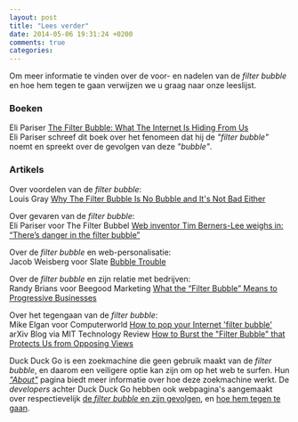 ```yaml
---
layout: post
title: "Lees verder"
date: 2014-05-06 19:31:24 +0200
comments: true
categories: 
---
```

Om meer informatie te vinden over de voor- en nadelen van de *filter bubble* en hoe hem tegen te gaan verwijzen we u graag naar onze leeslijst.
<!-- more -->
### Boeken
Eli Pariser [The Filter Bubble: What The Internet Is Hiding From Us](http://www.amazon.co.uk/The-Filter-Bubble-Internet-Hiding/dp/0241954525)  
Eli Pariser schreef dit boek over het fenomeen dat hij de *"filter bubble"* noemt en spreekt over de gevolgen van deze *"bubble"*.

### Artikels
Over voordelen van de *filter bubble*:  
Louis Gray [Why The Filter Bubble Is No Bubble and It's Not Bad Either](http://blog.louisgray.com/2011/05/why-filter-bubble-is-no-bubble-and-its.html)

Over gevaren van de *filter bubble*:  
Eli Pariser voor The Filter Bubbel [Web inventor Tim Berners-Lee weighs in: “There’s danger in the filter bubble”](http://www.thefilterbubble.com/web-inventor-tim-berners-lee-weighs-in-theres-danger-in-the-filter-bubble)

Over de *filter bubble* en web-personalisatie:  
Jacob Weisberg voor Slate [Bubble Trouble](http://www.slate.com/articles/news_and_politics/the_big_idea/2011/06/bubble_trouble.html)

Over de *filter bubble* en zijn relatie met bedrijven:  
Randy Brians voor Beegood Marketing [What the “Filter Bubble” Means to Progressive Businesses](http://business.beegoodmarketing.com/what-the-filter-bubble-means-to-progressive-businesses/)

Over het tegengaan van de *filter bubble*:  
Mike Elgan voor Computerworld [How to pop your Internet 'filter bubble'](http://www.computerworld.com/s/article/9216484/Elgan_How_to_pop_your_Internet_filter_bubble_?taxonomyId=167&pageNumber=3)  
arXiv Blog via MIT Technology Review [How to Burst the "Filter Bubble" that Protects Us from Opposing Views](http://www.technologyreview.com/view/522111/how-to-burst-the-filter-bubble-that-protects-us-from-opposing-views/)

Duck Duck Go is een zoekmachine die geen gebruik maakt van de *filter bubble*, en daarom een veiligere optie kan zijn om op het web te surfen. Hun *["About"](https://duckduckgo.com/about)* pagina biedt meer informatie over hoe deze zoekmachine werkt. De *developers* achter Duck Duck Go hebben ook webpagina's aangemaakt over respectievelijk [de *filter bubble* en zijn gevolgen](http://dontbubble.us/), en [hoe hem tegen te gaan](http://fixtracking.com/).